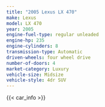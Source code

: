 ```yaml
---
title: "2005 Lexus LX 470"
make: Lexus
model: LX 470
year: 2005
engine-fuel-type: regular unleaded
engine-hp: 235
engine-cylinders: 8
transmission-type: Automatic
driven-wheels: four wheel drive
number-of-doors: 4
market-category: Luxury
vehicle-size: Midsize
vehicle-style: 4dr SUV
---
```


{{< car_info >}}
